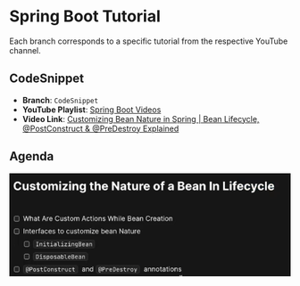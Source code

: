 # Spring Boot Tutorial

Each branch corresponds to a specific tutorial from the respective YouTube channel.

## CodeSnippet
- **Branch**: `CodeSnippet`
- **YouTube Playlist**: [Spring Boot Videos](https://www.youtube.com/playlist?list=PL-bgVzzRdaPhNeXyQBtp8hMlUc14J2kRK)
- **Video Link**: [Customizing Bean Nature in Spring | Bean Lifecycle, @PostConstruct & @PreDestroy Explained](https://www.youtube.com/watch?v=KxWh70Xr35c&list=PL-bgVzzRdaPhNeXyQBtp8hMlUc14J2kRK&index=11)

## Agenda
![Agenda](./images/9/agenda.png)
